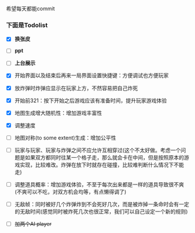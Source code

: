 希望每天都能commit



### 下面是Todolist



* [x] **换张皮**

* [ ] **ppt**

* [ ] **上台展示**

  

* [x] 开始界面以及结束后再来一局界面设置快捷键：方便调试也方便玩家

* [x] 放炸弹时炸弹应显示在玩家上方，不然容易把自己炸死

* [x] 开始前321：按下开始之后游戏应该有准备时间，提升玩家游戏体验

* [x] 地图生成增大随机性：增加游戏丰富性

* [x] 调整速度

* [ ] 地图对称(to some extent)生成：增加公平性

* [ ] 玩家与玩家、玩家与炸弹之间不应允许互相穿过(这个不太好做。考虑一个问题是如果双方都同时往某一个格子走，那么就会卡在中间，但是按照原本的游戏实现，比较难改。炸弹在放下时就存在碰撞，比较难判断什么情况下不能走)

* [ ] 调整道具概率：增加游戏体验，不至于每次出来都是一样的道具导致很不爽(不爽可以不吃，对双方机会均等，有点懒得调了)

* [ ] 无敌帧：同时被好几个炸弹炸到不会死好几次，而是被炸掉一条命时会有一定的无敌时间(感觉同时被炸死几次也很正常，我们可以自己设定一个新的规则)

* [ ] ~~加两个AI player~~

